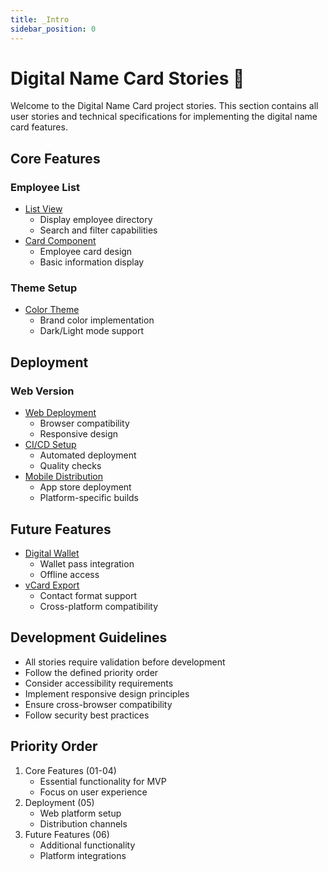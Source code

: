 ```yaml
---
title: _Intro
sidebar_position: 0
---
```


# Digital Name Card Stories 📱

Welcome to the Digital Name Card project stories. This section contains all user stories and technical specifications for implementing the digital name card features.

## Core Features

### Employee List

- [List View](01-employee-list/US-01-employee-list-view.md)
  - Display employee directory
  - Search and filter capabilities
- [Card Component](01-employee-list/US-02-employee-card-component.md)
  - Employee card design
  - Basic information display

### Theme Setup

- [Color Theme](04-theme/US-07-color-theme-setup.md)
  - Brand color implementation
  - Dark/Light mode support

## Deployment

### Web Version

- [Web Deployment](05-deployment/US-08-web-version.md)
  - Browser compatibility
  - Responsive design
- [CI/CD Setup](05-deployment/TS-01-cicd-setup.md)
  - Automated deployment
  - Quality checks
- [Mobile Distribution](05-deployment/TS-02-mobile-distribution.md)
  - App store deployment
  - Platform-specific builds

## Future Features

- [Digital Wallet](06-future-features/US-09-wallet-integration.md)
  - Wallet pass integration
  - Offline access
- [vCard Export](06-future-features/US-10-vcard-export.md)
  - Contact format support
  - Cross-platform compatibility

## Development Guidelines

- All stories require validation before development
- Follow the defined priority order
- Consider accessibility requirements
- Implement responsive design principles
- Ensure cross-browser compatibility
- Follow security best practices

## Priority Order

1. Core Features (01-04)
   - Essential functionality for MVP
   - Focus on user experience
2. Deployment (05)
   - Web platform setup
   - Distribution channels
3. Future Features (06)
   - Additional functionality
   - Platform integrations
